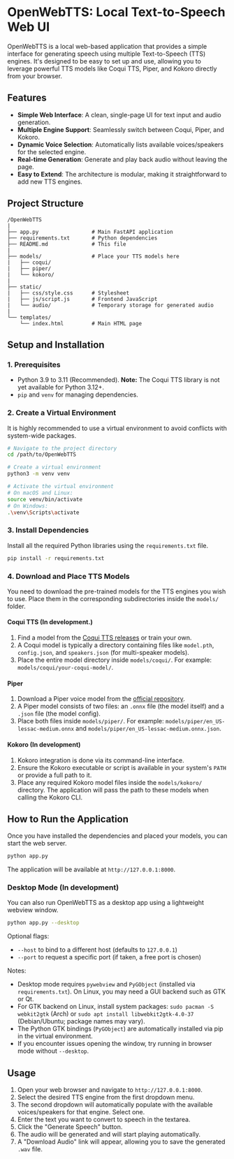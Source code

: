 # OpenWebTTS: Local Text-to-Speech Web UI

OpenWebTTS is a local web-based application that provides a simple interface for generating speech using multiple Text-to-Speech (TTS) engines. It's designed to be easy to set up and use, allowing you to leverage powerful TTS models like Coqui TTS, Piper, and Kokoro directly from your browser.

## Features

- **Simple Web Interface**: A clean, single-page UI for text input and audio generation.
- **Multiple Engine Support**: Seamlessly switch between Coqui, Piper, and Kokoro.
- **Dynamic Voice Selection**: Automatically lists available voices/speakers for the selected engine.
- **Real-time Generation**: Generate and play back audio without leaving the page.
- **Easy to Extend**: The architecture is modular, making it straightforward to add new TTS engines.

## Project Structure

```
/OpenWebTTS
|
├── app.py                 # Main FastAPI application
├── requirements.txt       # Python dependencies
├── README.md              # This file
|
├── models/                # Place your TTS models here
|   ├── coqui/
|   ├── piper/
|   └── kokoro/
|
├── static/
|   ├── css/style.css      # Stylesheet
|   ├── js/script.js       # Frontend JavaScript
|   └── audio/             # Temporary storage for generated audio
|
└── templates/
    └── index.html         # Main HTML page
```

## Setup and Installation

### 1. Prerequisites

- Python 3.9 to 3.11 (Recommended). **Note:** The Coqui TTS library is not yet available for Python 3.12+.
- `pip` and `venv` for managing dependencies.

### 2. Create a Virtual Environment

It is highly recommended to use a virtual environment to avoid conflicts with system-wide packages.

```bash
# Navigate to the project directory
cd /path/to/OpenWebTTS

# Create a virtual environment
python3 -m venv venv

# Activate the virtual environment
# On macOS and Linux:
source venv/bin/activate
# On Windows:
.\venv\Scripts\activate
```

### 3. Install Dependencies

Install all the required Python libraries using the `requirements.txt` file.

```bash
pip install -r requirements.txt
```

### 4. Download and Place TTS Models

You need to download the pre-trained models for the TTS engines you wish to use. Place them in the corresponding subdirectories inside the `models/` folder.

#### Coqui TTS (In development.)

1.  Find a model from the [Coqui TTS releases](https://github.com/coqui-ai/TTS/releases) or train your own.
2.  A Coqui model is typically a directory containing files like `model.pth`, `config.json`, and `speakers.json` (for multi-speaker models).
3.  Place the entire model directory inside `models/coqui/`. For example: `models/coqui/your-coqui-model/`.

#### Piper

1.  Download a Piper voice model from the [official repository](https://huggingface.co/rhasspy/piper-voices/tree/main).
2.  A Piper model consists of two files: an `.onnx` file (the model itself) and a `.json` file (the model config).
3.  Place both files inside `models/piper/`. For example: `models/piper/en_US-lessac-medium.onnx` and `models/piper/en_US-lessac-medium.onnx.json`.

#### Kokoro (In development)

1.  Kokoro integration is done via its command-line interface.
2.  Ensure the Kokoro executable or script is available in your system's `PATH` or provide a full path to it.
3.  Place any required Kokoro model files inside the `models/kokoro/` directory. The application will pass the path to these models when calling the Kokoro CLI.

## How to Run the Application

Once you have installed the dependencies and placed your models, you can start the web server.

```bash
python app.py
```

The application will be available at `http://127.0.0.1:8000`.

### Desktop Mode (In development)

You can also run OpenWebTTS as a desktop app using a lightweight webview window.

```bash
python app.py --desktop
```

Optional flags:

- `--host` to bind to a different host (defaults to `127.0.0.1`)
- `--port` to request a specific port (if taken, a free port is chosen)

Notes:

- Desktop mode requires `pywebview` and `PyGObject` (installed via `requirements.txt`). On Linux, you may need a GUI backend such as GTK or Qt.
- For GTK backend on Linux, install system packages: `sudo pacman -S webkit2gtk` (Arch) or `sudo apt install libwebkit2gtk-4.0-37` (Debian/Ubuntu; package names may vary).
- The Python GTK bindings (`PyGObject`) are automatically installed via pip in the virtual environment.
- If you encounter issues opening the window, try running in browser mode without `--desktop`.

## Usage

1.  Open your web browser and navigate to `http://127.0.0.1:8000`.
2.  Select the desired TTS engine from the first dropdown menu.
3.  The second dropdown will automatically populate with the available voices/speakers for that engine. Select one.
4.  Enter the text you want to convert to speech in the textarea.
5.  Click the "Generate Speech" button.
6.  The audio will be generated and will start playing automatically.
7.  A "Download Audio" link will appear, allowing you to save the generated `.wav` file.
